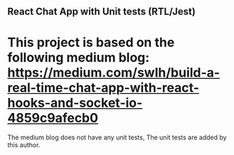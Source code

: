 ## React Chat App with Unit tests (RTL/Jest)


# This project is based on the following medium blog: https://medium.com/swlh/build-a-real-time-chat-app-with-react-hooks-and-socket-io-4859c9afecb0
The medium blog does not have any unit tests, The unit tests are added by this author.